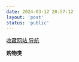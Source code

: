 ```yaml
---
date: 2024-03-12 20:57:12
layout: 'post'
status: 'public'
---
```


[收藏网站 导航](https://www.goto-mars.com/people/aLYqyNvYvd)

**购物类**
[](https://item.jd.com/100055352721.html#crumb-wrap)